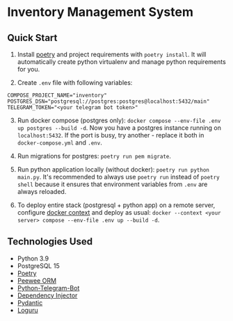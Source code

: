 # Inventory Management System

## Quick Start

1. Install [poetry](https://python-poetry.org/docs/#installation) and project requirements  with `poetry install`. It will automatically create python virtualenv and manage python requirements for you.

2. Create `.env` file with following variables:
```
COMPOSE_PROJECT_NAME="inventory"
POSTGRES_DSN="postgresql://postgres:postgres@localhost:5432/main"
TELEGRAM_TOKEN="<your telegram bot token>"
```

3. Run docker compose (postgres only): `docker compose --env-file .env up postgres --build -d`. Now you have a postgres instance running on `localhost:5432`. If the port is busy,
try another - replace it both in `docker-compose.yml` and `.env`.

4. Run migrations for postgres: `poetry run pem migrate`.

5. Run python application locally (without docker): `poetry run python main.py`. It's recommended to always use `poetry run` instead of `poetry shell` because it ensures that environment variables from `.env` are always reloaded.

6. To deploy entire stack (postgresql + python app) on a remote server, configure [docker context](https://docs.docker.com/engine/context/working-with-contexts/) and deploy as usual: `docker --context <your server> compose --env-file .env up --build -d`.

## Technologies Used

- Python 3.9
- PostgreSQL 15
- [Poetry](https://python-poetry.org/docs/)
- [Peewee ORM](http://docs.peewee-orm.com/en/latest/)
- [Python-Telegram-Bot](https://python-telegram-bot.org/)
- [Dependency Injector](https://python-dependency-injector.ets-labs.org/)
- [Pydantic](https://docs.pydantic.dev/)
- [Loguru](https://github.com/Delgan/loguru)
